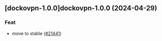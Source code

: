 ## [dockovpn-1.0.0]dockovpn-1.0.0 (2024-04-29)

### Feat

- move to stable ([#21441](https://github.com/truecharts/charts/issues/21441))
